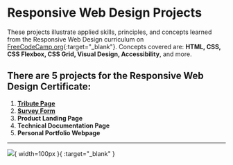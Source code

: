# **Responsive Web Design Projects**

These projects illustrate applied skills, principles, and concepts learned from the Responsive Web Design curriculum on [FreeCodeCamp.org](https://www.freecodecamp.org/learn/responsive-web-design/){:target="_blank"}.  Concepts covered are: **HTML, CSS, CSS Flexbox, CSS Grid, Visual Design, Accessibility**, and more.


## There are 5 projects for the Responsive Web Design Certificate:
 1. **[Tribute Page](https://timconceivable.github.io/Web-Design-Projects-FCC/nin-tribute.html)**
 2. **[Survey Form](https://timconceivable.github.io/Web-Design-Projects-FCC/survey-form.html)**
 3. **Product Landing Page**
 4. **Technical Documentation Page**
 5. **Personal Portfolio Webpage**

- - - 
[![](https://64.media.tumblr.com/8539080faa2bfa7f936e4e33704ab3a9/87cde49441d2a7c6-5a/s540x810/b7069516fe36f325b8b424ceae67c9f216086b36.png)](https://www.freecodecamp.org/fcca6fdb734-bb50-40e6-ab0b-951c96203d68 "TimConceivable's profile on FreeCodeCamp.org"){ width=100px }{ :target="_blank" }
